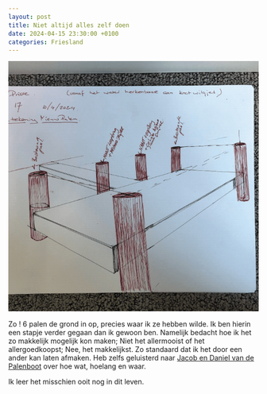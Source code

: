 ```yaml
---
layout: post
title: Niet altijd alles zelf doen
date: 2024-04-15 23:30:00 +0100
categories: Friesland
---
```


![Steiger](../assets/2024-04-15_steiger.gif)

Zo ! 6 palen de grond in op, precies waar ik ze hebben wilde. Ik ben hierin een stapje verder gegaan dan ik gewoon ben. Namelijk bedacht hoe ik het zo makkelijk mogelijk kon maken; Niet het allermooist of het allergoedkoopst; Nee, het makkelijkst. Zo standaard dat ik het door een ander kan laten afmaken. Heb zelfs geluisterd naar [Jacob en Daniel van de Palenboot](https://https://www.deboerendegroot.nl/) over hoe wat, hoelang en waar.

Ik leer het misschien ooit nog in dit leven.